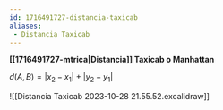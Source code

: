 ```yaml
---
id: 1716491727-distancia-taxicab
aliases:
 - Distancia Taxicab
---
```



**[[1716491727-mtrica|Distancia]] Taxicab o Manhattan**

$d(A,B) = |x_2 - x_1| + |y_2 - y_1|$

![[Distancia Taxicab 2023-10-28 21.55.52.excalidraw]]